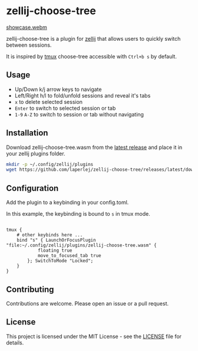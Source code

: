 # zellij-choose-tree

[showcase.webm](https://github.com/user-attachments/assets/8a8e19d9-f527-4dfe-9952-a1aec1ba7ef0)

zellij-choose-tree is a plugin for [zellij](https://github.com/zellij-org/zellij) that allows users to quickly switch between sessions.

It is inspired by [tmux](https://github.com/tmux/tmux/) choose-tree accessible with `Ctrl+b s` by default.

## Usage

- Up/Down k/j arrow keys to navigate
- Left/Right h/l to fold/unfold sessions and reveal it's tabs
- `x` to delete selected session
- `Enter` to switch to selected session or tab
- `1-9` `A-Z` to switch to session or tab without navigating

## Installation

Download zellij-choose-tree.wasm from the [latest release](https://github.com/laperlej/zellij-choose-tree/releases/latest) and place it in your zellij plugins folder.

```bash
mkdir -p ~/.config/zellij/plugins
wget https://github.com/laperlej/zellij-choose-tree/releases/latest/download/zellij-choose-tree.wasm -O ~/.config/zellij/plugins/zellij-choose-tree.wasm
```

## Configuration

Add the plugin to a keybinding in your config.toml.

In this example, the keybinding is bound to `s` in tmux mode.

```kdl

tmux {
    # other keybinds here ...
    bind "s" { LaunchOrFocusPlugin "file:~/.config/zellij/plugins/zellij-choose-tree.wasm" {
            floating true
            move_to_focused_tab true
        }; SwitchToMode "Locked";
    }
}
```

## Contributing

Contributions are welcome. Please open an issue or a pull request.

## License

This project is licensed under the MIT License - see the [LICENSE](LICENSE) file for details.
